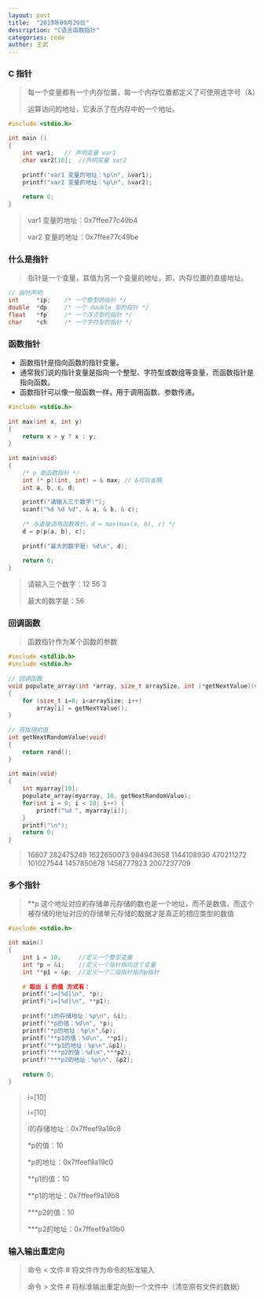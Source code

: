 ```yaml
---
layout: post
title:  "2019年09月29日"
description: "C语言函数指针"
categories: code
author: 王武
---
```


### C 指针

> 每一个变量都有一个内存位置，每一个内存位置都定义了可使用连字号（&）
>
> 运算访问的地址，它表示了在内存中的一个地址。

```c
#include <stdio.h>

int main ()
{
    int var1;	// 声明变量 var1
    char var2[10];	//声明变量 var2
    
    printf("var1 变量的地址：%p\n", &var1);
    printf("var2 变量的地址：%p\n", &var2);
    
    return 0;
}
```

> var1 变量的地址：0x7ffee77c49b4
>
> var2 变量的地址：0x7ffee77c49be

### 什么是指针

> 指针是一个变量，其值为另一个变量的地址，即，内存位置的直接地址。

```c
// 指针声明
int		*ip;	/* 一个整型的指针 */
double	*dp		/* 一个 double 型的指针 */
float	*fp		/* 一个浮点型的指针 */
char 	*ch		/* 一个字符型的指针 */
```

### 函数指针

- 函数指针是指向函数的指针变量。
- 通常我们说的指针变量是指向一个整型、字符型或数组等变量，而函数指针是指向函数。
- 函数指针可以像一般函数一样，用于调用函数、参数传递。

```c
#include <stdio.h>
 
int max(int x, int y)
{
    return x > y ? x : y;
}
 
int main(void)
{
    /* p 是函数指针 */
    int (* p)(int, int) = & max; // &可以省略
    int a, b, c, d;
 
    printf("请输入三个数字:");
    scanf("%d %d %d", & a, & b, & c);
 
    /* 与直接调用函数等价，d = max(max(a, b), c) */
    d = p(p(a, b), c); 
 
    printf("最大的数字是: %d\n", d);
 
    return 0;
}
```

> 请输入三个数字：12 56 3
>
> 最大的数字是：56

### 回调函数

> 函数指针作为某个函数的参数

```c
#include <stdlib.h>  
#include <stdio.h>
 
// 回调函数
void populate_array(int *array, size_t arraySize, int (*getNextValue)(void))
{
    for (size_t i=0; i<arraySize; i++)
        array[i] = getNextValue();
}
 
// 获取随机值
int getNextRandomValue(void)
{
    return rand();
}
 
int main(void)
{
    int myarray[10];
    populate_array(myarray, 10, getNextRandomValue);
    for(int i = 0; i < 10; i++) {
        printf("%d ", myarray[i]);
    }
    printf("\n");
    return 0;
}
```

> 16807 282475249 1622650073 984943658 1144108930 470211272 101027544 1457850878 1458777923 2007237709

### 多个指针

> **p 这个地址对应的存储单元存储的数也是一个地址，而不是数值，而这个被存储的地址对应的存储单元存储的数据才是真正的相应类型的数值

```c
#include <stdio.h>

int main()
{
    int i = 10;		//定义一个整型变量
    int *p = &i;	//定义一个指针指向这个变量
    int **p1 = &p;	//定义一个二级指针指向p指针
    
    # 取出 i 的值 方式有：
    printf("i=[%d]\n", *p);
    printf("i=[%d]\n", **p1);
    
    printf("i的存储地址：%p\n", &i);
    printf("*p的值：%d\n", *p);
    printf("*p的地址：%p\n",&p);
    printf("**p1的值：%d\n", **p1);
    printf("**p1的地址：%p\n",&p1);
    printf("***p2的值：%d\n",***p2);
    printf("***p2的地址：%p\n", &p2);
    
    return 0;
}
```

> i=[10]
>
> i=[10]
>
> i的存储地址：0x7ffeef9a19c8
>
> *p的值：10
>
> *p的地址：0x7ffeef9a19c0
>
> **p1的值：10
>
> **p1的地址：0x7ffeef9a19b8
>
> ***p2的值：10
>
> ***p2的地址：0x7ffeef9a19b0

### 输入输出重定向

> 命令 < 文件		# 将文件作为命令的标准输入
>
> 命令 > 文件		# 将标准输出重定向到一个文件中（清空原有文件的数据）